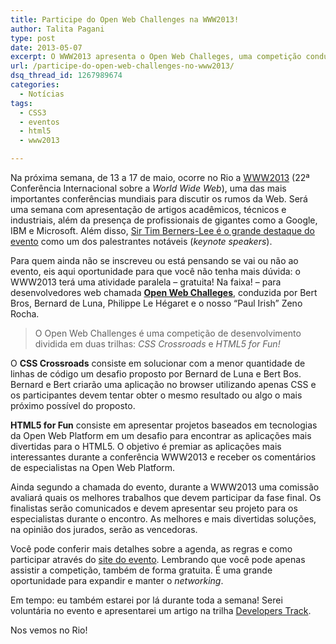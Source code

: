 ```yaml
---
title: Participe do Open Web Challenges na WWW2013!
author: Talita Pagani
type: post
date: 2013-05-07
excerpt: O WWW2013 apresenta o Open Web Challeges, uma competição conduzida por Bert Bros, Bernard de Luna, Philippe Le Hégaret e Zeno Rocha. Participe!
url: /participe-do-open-web-challenges-no-www2013/
dsq_thread_id: 1267989674
categories:
  - Notícias
tags:
  - CSS3
  - eventos
  - html5
  - www2013

---
```

Na próxima semana, de 13 a 17 de maio, ocorre no Rio a [WWW2013][1] (22ª Conferência Internacional sobre a _World Wide Web_), uma das mais importantes conferências mundiais para discutir os rumos da Web. Será uma semana com apresentação de artigos acadêmicos, técnicos e industriais, além da presença de profissionais de gigantes como a Google, IBM e Microsoft. Além disso, [Sir Tim Berners-Lee é o grande destaque do evento][2] como um dos palestrantes notáveis (_keynote speakers_).

Para quem ainda não se inscreveu ou está pensando se vai ou não ao evento, eis aqui oportunidade para que você não tenha mais dúvida: o WWW2013 terá uma atividade paralela – gratuita! Na faixa! – para desenvolvedores web chamada **[Open Web Challeges][3]**, conduzida por Bert Bros, Bernard de Luna, Philippe Le Hégaret e o nosso “Paul Irish” Zeno Rocha.

> O Open Web Challenges é uma competição de desenvolvimento dividida em duas trilhas: _CSS Crossroads_ e _HTML5 for Fun!_

O **CSS Crossroads** consiste em solucionar com a menor quantidade de linhas de código um desafio proposto por Bernard de Luna e Bert Bos. Bernard e Bert criarão uma aplicação no browser utilizando apenas CSS e os participantes devem tentar obter o mesmo resultado ou algo o mais próximo possível do proposto.

**HTML5 for Fun** consiste em apresentar projetos baseados em tecnologias da Open Web Platform em um desafio para encontrar as aplicações mais divertidas para o HTML5. O objetivo é premiar as aplicações mais interessantes durante a conferência WWW2013 e receber os comentários de especialistas na Open Web Platform.

Ainda segundo a chamada do evento, durante a WWW2013 uma comissão avaliará quais os melhores trabalhos que devem participar da fase final. Os finalistas serão comunicados e devem apresentar seu projeto para os especialistas durante o encontro. As melhores e mais divertidas soluções, na opinião dos jurados, serão as vencedoras.

Você pode conferir mais detalhes sobre a agenda, as regras e como participar através do [site do evento][3]. Lembrando que você pode apenas assistir a competição, também de forma gratuita. É uma grande oportunidade para expandir e manter o _networking_.

Em tempo: eu também estarei por lá durante toda a semana! Serei voluntária no evento e apresentarei um artigo na trilha [Developers Track][4].

Nos vemos no Rio!

 [1]: http://www2013.org/
 [2]: http://www2013.org/2012/12/20/tim-berners-lee-will-be-in-rio-de-janeiro/
 [3]: http://www2013.org/openwebchallenges/br/
 [4]: http://www2013.org/2013/03/27/list-of-accepted-papers-developers-track/
